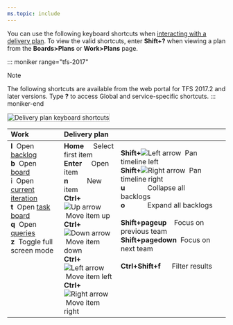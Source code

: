 ```yaml
---
ms.topic: include
---
```



<a id="plan-shortcuts"></a>

You can use the following keyboard shortcuts when [interacting with a delivery plan](/azure/devops/boards/plans/review-team-plans). To view the valid shortcuts, enter **Shift+?** when viewing a plan from the **Boards>Plans** or **Work>Plans** page.

::: moniker range="tfs-2017"
> [!NOTE]
> The following shortcuts are available from the web portal for TFS 2017.2 and later versions. Type **?** to access  Global and service-specific shortcuts.
::: moniker-end

<img src="/azure/devops/_shared/_img/keyboard-shortcuts/delivery-plans.png" alt="Delivery plan keyboard shortcuts" style="border: 1px solid #C3C3C3;" />  


<table width="100%">
<tr>
<td width="26%"><strong>Work</strong></td>
<td width="26%"><strong>Delivery plan</strong></td>
<td width="48%">   </td>
</tr>
<tbody valign="top">
<tr>
<td>
<strong>l</strong>&nbsp;&nbsp;Open <a href="/azure/devops/boards/backlogs/create-your-backlog" data-raw-source="[backlog](/azure/devops/boards/backlogs/create-your-backlog)">backlog</a><br/>
<strong>b</strong>&nbsp;&nbsp;Open <a href="/azure/devops/boards/boards/kanban-basics" data-raw-source="[board](/azure/devops/boards/boards/kanban-basics)">board</a><br/>
i&nbsp;&nbsp;Open <a href="/azure/devops/boards/sprints/assign-work-sprint" data-raw-source="[current iteration](/azure/devops/boards/sprints/assign-work-sprint)">current iteration</a><br/>
<strong>t</strong>&nbsp;&nbsp;Open <a href="/azure/devops/boards/sprints/task-board" data-raw-source="[task board](/azure/devops/boards/sprints/task-board)">task board</a><br/>
<strong>q</strong>&nbsp;&nbsp;Open <a href="/azure/devops/boards/queries/using-queries" data-raw-source="[queries](/azure/devops/boards/queries/using-queries)">queries</a><br/>
<strong>z</strong>&nbsp;&nbsp;Toggle full screen mode
</td>

<td>
<strong>Home</strong>&nbsp;&nbsp;&nbsp;&nbsp;&nbsp;Select first item<br/>
<strong>Enter</strong>&nbsp;&nbsp;&nbsp;&nbsp;&nbsp;Open item<br/> 
<strong>n</strong>&nbsp;&nbsp;&nbsp;&nbsp;&nbsp;&nbsp;&nbsp;&nbsp;&nbsp;&nbsp;New item<br/> 
<strong>Ctrl+</strong><img src="/azure/devops/boards/_img/icons/Arrow_Up.png" alt="Up arrow"/>&nbsp;Move item up<br/>
<strong>Ctrl+</strong><img src="/azure/devops/boards/_img/icons/Arrow_Down.png" alt="Down arrow"/>&nbsp;Move item down<br/>
<strong>Ctrl+</strong><img src="/azure/devops/boards/_img/icons/Arrow_Next.png" alt="Left arrow"/>&nbsp;Move item left<br/>
<strong>Ctrl+</strong><img src="/azure/devops/boards/_img/icons/Arrow_Previous.png" alt="Right arrow"/>&nbsp;Move item right
</td>

<td>

**Shift+**![Left arrow](/azure/devops/boards/_img/icons/Arrow_Next.png)&nbsp;&nbsp;Pan timeline left<br/>
**Shift+**![Right arrow](/azure/devops/boards/_img/icons/Arrow_Previous.png)&nbsp;&nbsp;Pan timeline right<br/>
**u**&nbsp;&nbsp;&nbsp;&nbsp;&nbsp;&nbsp;&nbsp;&nbsp;&nbsp;&nbsp;&nbsp;&nbsp;Collapse all backlogs<br/>
**o**&nbsp;&nbsp;&nbsp;&nbsp;&nbsp;&nbsp;&nbsp;&nbsp;&nbsp;&nbsp;&nbsp;&nbsp;Expand all backlogs<br/>  
**Shift+pageup**&nbsp;&nbsp;&nbsp;&nbsp;Focus on previous team<br/>
**Shift+pagedown**&nbsp;&nbsp;Focus on next team<br/>  
**Ctrl+Shift+f**&nbsp;&nbsp;&nbsp;&nbsp;&nbsp;&nbsp;Filter results<br/>

</td>
<td>
</tr>
</tbody>
</table>
